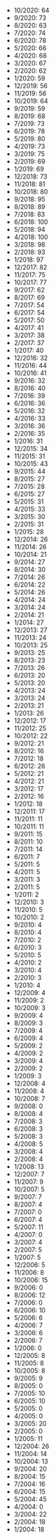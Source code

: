 *  10/2020: 64
*  9/2020: 73
*  8/2020: 63
*  7/2020: 74
*  6/2020: 78
*  5/2020: 66
*  4/2020: 68
*  3/2020: 67
*  2/2020: 62
*  1/2020: 59
*  12/2019: 56
*  11/2019: 56
*  10/2019: 64
*  9/2019: 59
*  8/2019: 68
*  7/2019: 73
*  6/2019: 78
*  5/2019: 80
*  4/2019: 73
*  3/2019: 75
*  2/2019: 69
*  1/2019: 69
*  12/2018: 73
*  11/2018: 81
*  10/2018: 80
*  9/2018: 95
*  8/2018: 89
*  7/2018: 83
*  6/2018: 100
*  5/2018: 94
*  4/2018: 100
*  3/2018: 98
*  2/2018: 93
*  1/2018: 97
*  12/2017: 82
*  11/2017: 75
*  10/2017: 77
*  9/2017: 62
*  8/2017: 69
*  7/2017: 54
*  6/2017: 54
*  5/2017: 50
*  4/2017: 41
*  3/2017: 38
*  2/2017: 37
*  1/2017: 40
*  12/2016: 32
*  11/2016: 44
*  10/2016: 41
*  9/2016: 32
*  8/2016: 40
*  7/2016: 39
*  6/2016: 36
*  5/2016: 32
*  4/2016: 33
*  3/2016: 36
*  2/2016: 35
*  1/2016: 31
*  12/2015: 34
*  11/2015: 31
*  10/2015: 43
*  9/2015: 44
*  8/2015: 27
*  7/2015: 28
*  6/2015: 27
*  5/2015: 31
*  4/2015: 33
*  3/2015: 30
*  2/2015: 31
*  1/2015: 28
*  12/2014: 26
*  11/2014: 26
*  10/2014: 21
*  9/2014: 27
*  8/2014: 30
*  7/2014: 26
*  6/2014: 22
*  5/2014: 26
*  4/2014: 24
*  3/2014: 24
*  2/2014: 21
*  1/2014: 27
*  12/2013: 27
*  11/2013: 24
*  10/2013: 25
*  9/2013: 25
*  8/2013: 23
*  7/2013: 26
*  6/2013: 20
*  5/2013: 20
*  4/2013: 24
*  3/2013: 24
*  2/2013: 21
*  1/2013: 26
*  12/2012: 17
*  11/2012: 25
*  10/2012: 22
*  9/2012: 21
*  8/2012: 16
*  7/2012: 18
*  6/2012: 26
*  5/2012: 21
*  4/2012: 21
*  3/2012: 17
*  2/2012: 16
*  1/2012: 18
*  12/2011: 17
*  11/2011: 11
*  10/2011: 11
*  9/2011: 15
*  8/2011: 10
*  7/2011: 14
*  6/2011: 7
*  5/2011: 5
*  4/2011: 5
*  3/2011: 3
*  2/2011: 5
*  1/2011: 2
*  12/2010: 3
*  11/2010: 5
*  10/2010: 2
*  9/2010: 4
*  8/2010: 4
*  7/2010: 2
*  6/2010: 3
*  5/2010: 5
*  4/2010: 2
*  3/2010: 4
*  2/2010: 3
*  1/2010: 4
*  12/2009: 4
*  11/2009: 2
*  10/2009: 3
*  9/2009: 4
*  8/2009: 3
*  7/2009: 4
*  6/2009: 4
*  5/2009: 2
*  4/2009: 2
*  3/2009: 4
*  2/2009: 2
*  1/2009: 3
*  12/2008: 4
*  11/2008: 4
*  10/2008: 7
*  9/2008: 0
*  8/2008: 4
*  7/2008: 3
*  6/2008: 3
*  5/2008: 3
*  4/2008: 5
*  3/2008: 4
*  2/2008: 4
*  1/2008: 13
*  12/2007: 7
*  11/2007: 9
*  10/2007: 5
*  9/2007: 7
*  8/2007: 4
*  7/2007: 0
*  6/2007: 4
*  5/2007: 11
*  4/2007: 0
*  3/2007: 4
*  2/2007: 5
*  1/2007: 5
*  12/2006: 5
*  11/2006: 8
*  10/2006: 15
*  9/2006: 0
*  8/2006: 12
*  7/2006: 0
*  6/2006: 10
*  5/2006: 6
*  4/2006: 7
*  3/2006: 6
*  2/2006: 7
*  1/2006: 0
*  12/2005: 8
*  11/2005: 8
*  10/2005: 8
*  9/2005: 9
*  8/2005: 0
*  7/2005: 10
*  6/2005: 10
*  5/2005: 0
*  4/2005: 0
*  3/2005: 20
*  2/2005: 0
*  1/2005: 11
*  12/2004: 26
*  11/2004: 14
*  10/2004: 13
*  9/2004: 20
*  8/2004: 15
*  7/2004: 16
*  6/2004: 15
*  5/2004: 45
*  4/2004: 0
*  3/2004: 22
*  2/2004: 18
*  1/2004: 18